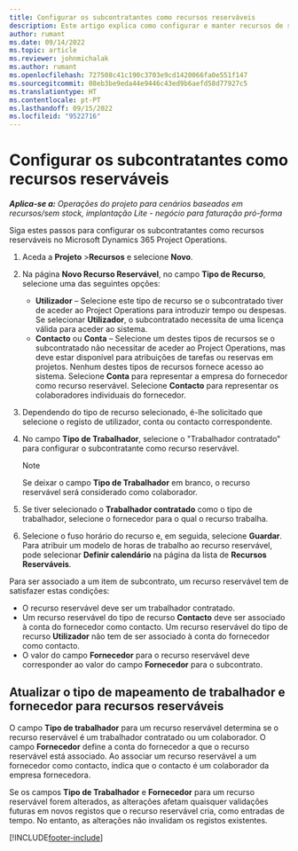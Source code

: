```yaml
---
title: Configurar os subcontratantes como recursos reserváveis
description: Este artigo explica como configurar e manter recursos de subcontratante que são criados a partir de utilizadores e contactos no sistema, para que possam ser associados a subcontratos no Microsoft Dynamics 365 Project Operations.
author: rumant
ms.date: 09/14/2022
ms.topic: article
ms.reviewer: johnmichalak
ms.author: rumant
ms.openlocfilehash: 727508c41c190c3703e9cd1420066fa0e551f147
ms.sourcegitcommit: 08eb3be9eda44e9446c43ed9b6aefd58d77927c5
ms.translationtype: HT
ms.contentlocale: pt-PT
ms.lasthandoff: 09/15/2022
ms.locfileid: "9522716"
---
```

# <a name="set-up-subcontractors-as-bookable-resources"></a>Configurar os subcontratantes como recursos reserváveis

_**Aplica-se a:** Operações do projeto para cenários baseados em recursos/sem stock, implantação Lite - negócio para faturação pró-forma_

Siga estes passos para configurar os subcontratantes como recursos reserváveis no Microsoft Dynamics 365 Project Operations.

1. Aceda a **Projeto** \>**Recursos** e selecione **Novo**.
2. Na página **Novo Recurso Reservável**, no campo **Tipo de Recurso**, selecione uma das seguintes opções:

    - **Utilizador** – Selecione este tipo de recurso se o subcontratado tiver de aceder ao Project Operations para introduzir tempo ou despesas. Se selecionar **Utilizador**, o subcontratado necessita de uma licença válida para aceder ao sistema.
    - **Contacto** ou **Conta** – Selecione um destes tipos de recursos se o subcontratado não necessitar de aceder ao Project Operations, mas deve estar disponível para atribuições de tarefas ou reservas em projetos. Nenhum destes tipos de recursos fornece acesso ao sistema. Selecione **Conta** para representar a empresa do fornecedor como recurso reservável. Selecione **Contacto** para representar os colaboradores individuais do fornecedor.

3. Dependendo do tipo de recurso selecionado, é-lhe solicitado que selecione o registo de utilizador, conta ou contacto correspondente.
4. No campo **Tipo de Trabalhador**, selecione o "Trabalhador contratado" para configurar o subcontratante como recurso reservável.

    > [!NOTE]
    > Se deixar o campo **Tipo de Trabalhador** em branco, o recurso reservável será considerado como colaborador.

5. Se tiver selecionado o **Trabalhador contratado** como o tipo de trabalhador, selecione o fornecedor para o qual o recurso trabalha.
6. Selecione o fuso horário do recurso e, em seguida, selecione **Guardar**. Para atribuir um modelo de horas de trabalho ao recurso reservável, pode selecionar **Definir calendário** na página da lista de **Recursos Reserváveis**.

Para ser associado a um item de subcontrato, um recurso reservável tem de satisfazer estas condições:

- O recurso reservável deve ser um trabalhador contratado.
- Um recurso reservável do tipo de recurso **Contacto** deve ser associado à conta do fornecedor como contacto. Um recurso reservável do tipo de recurso **Utilizador** não tem de ser associado à conta do fornecedor como contacto.
- O valor do campo **Fornecedor** para o recurso reservável deve corresponder ao valor do campo **Fornecedor** para o subcontrato.

## <a name="update-the-type-of-worker-and-vendor-mapping-for-bookable-resources"></a>Atualizar o tipo de mapeamento de trabalhador e fornecedor para recursos reserváveis

O campo **Tipo de trabalhador** para um recurso reservável determina se o recurso reservável é um trabalhador contratado ou um colaborador. O campo **Fornecedor** define a conta do fornecedor a que o recurso reservável está associado. Ao associar um recurso reservável a um fornecedor como contacto, indica que o contacto é um colaborador da empresa fornecedora.

Se os campos **Tipo de Trabalhador** e **Fornecedor** para um recurso reservável forem alterados, as alterações afetam quaisquer validações futuras em novos registos que o recurso reservável cria, como entradas de tempo. No entanto, as alterações não invalidam os registos existentes.

[!INCLUDE[footer-include](../../includes/footer-banner.md)]
